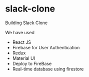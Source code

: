 # slack-clone
Building Slack Clone

We have used 
- React JS 
- Firebase for User Authentication 
- Redux
- Material UI
- Deploy to FireBase 
- Real-time database using firestore
